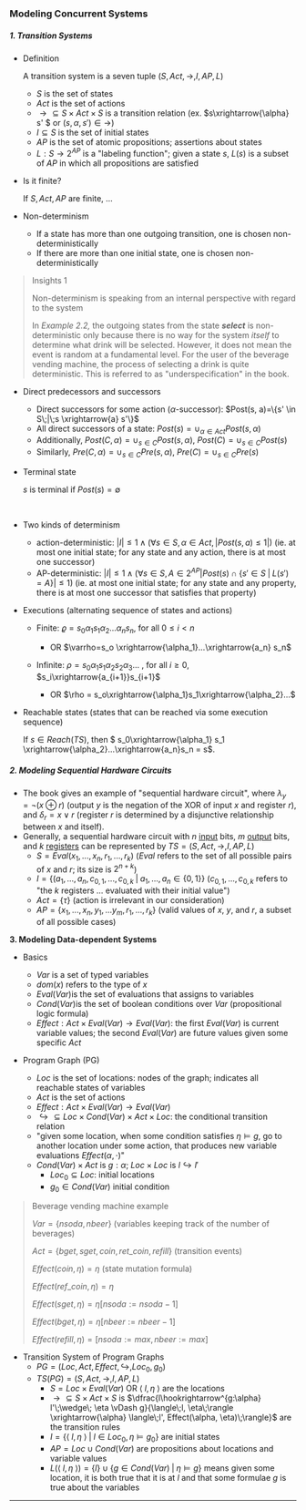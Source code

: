### Modeling Concurrent Systems

##### 1. Transition Systems

* Definition

  A transition system is a seven tuple $(S, Act, \rightarrow, I, AP, L)$

  * $S$ is the set of states
  * $Act​$ is the set of actions
  * $\rightarrow \subseteq S \times Act \times S$ is a transition relation (ex. $s\xrightarrow{\alpha} s' $ or $(s, \alpha, s') \in \rightarrow$)
  * $I \subseteq S$ is the set of initial states
  * $AP​$ is the set of atomic propositions; assertions about states
  * $L: S \rightarrow 2^{AP}$ is a "labeling function"; given a state $s$, $L(s)$ is a subset of $AP$ in which all propositions are satisfied




* Is it finite?

  If $S, Act, AP$ are finite, ...





* Non-determinism
  * If a state has more than one outgoing transition, one is chosen non-deterministically
  * If there are more than one initial state, one is chosen non-deterministically




> Insights 1
>
> Non-determinism is speaking from an internal perspective with regard to the system 
>
> In *Example 2.2,*  the outgoing states from the state ***select*** is non-deterministic only because there is no way for the system *itself* to determine what drink will be selected. However, it does not mean the event is random at a fundamental level. For the user of the beverage vending machine, the process of selecting a drink is quite deterministic. This is referred to as "underspecification" in the book.



* Direct predecessors and successors
  * Direct successors for some action ($\alpha$-successor): $Post(s, a)=\{s' \in S\;|\;s \xrightarrow{a} s'\}$
  * All direct successors of a state: $Post(s)=\cup_{\alpha \in Act} Post(s, \alpha)$
  * Additionally, $Post(C, \alpha)=\cup_{s\in C} Post(s,\alpha)$, $Post(C)=\cup_{s\in C} Post(s)$
  * Similarly, $Pre(C,\alpha)=\cup_{s\in C} Pre(s, \alpha)$, $Pre(C)=\cup_{s\in C}Pre(s)$





* Terminal state

  $s$ is terminal if $Post(s)=\emptyset$

  ​



* Two kinds of determinism
  * action-deterministic: $|I| \leq 1 \wedge (\forall s\in S, \alpha \in Act, |Post(s,a) \leq 1|)$ (ie. at most one initial state; for any state and any action, there is at most one successor)
  * AP-deterministic: $|I|\leq 1 \wedge (\forall s\in S, A\in 2^{AP}|Post(s) \cap \{s' \in S\;|\;L(s')=A\}| \leq 1)$ (ie. at most one initial state; for any state and any property, there is at most one successor that satisfies that property)




* Executions (alternating sequence of states and actions)

  * Finite: $\varrho=s_0\alpha_1s_1\alpha_2...\alpha_ns_n$, for all $0 \leq i < n$ 
    * OR $\varrho=s_o \xrightarrow{\alpha_1}...\xrightarrow{a_n} s_n$

  * Infinite: $\rho = s_0\alpha_1s_1\alpha_2s_2\alpha_3...$ , for all $i \geq 0$, $s_i\xrightarrow{a_{i+1}}s_{i+1}$
    * OR $\rho = s_o\xrightarrow{\alpha_1}s_1\xrightarrow{\alpha_2}...$



* Reachable states (states that can be reached via some execution sequence)

  If $s\in Reach(TS)$, then $ s_0\xrightarrow{\alpha_1} s_1 \xrightarrow{\alpha_2}...\xrightarrow{a_n}s_n = s$.





##### 2. Modeling Sequential Hardware Circuits

* The book gives an example of "sequential hardware circuit", where $\lambda_y=\neg(x\oplus r)$ (output $y$ is the negation of the XOR of input $x$ and register $r$), and $\delta_r=x \vee r$ (register $r$ is determined by a disjunctive relationship between $x$ and itself).
* Generally, a sequential hardware circuit with $n$ <u>input</u> bits, $m$ <u>output</u> bits, and $k$ <u>registers</u> can be represented by $TS=(S, Act, \rightarrow, I, AP, L)$
  * $S=Eval(x_1,...,x_n, r_1,...,r_k)$ ($Eval$ refers to the set of all possible pairs of $x$ and $r$; its size is $2^{n+k}$)
  * $I=\{(a_1,...,a_n, c_{0,1},...,c_{0,k}\;|\;a_1,...,a_n\in \{0,1\}\}$ ($c_{0,1},...,c_{0,k}$ refers to "the $k$ registers ... evaluated with their initial value")
  * $Act=\{\tau\}$ (action is irrelevant in our consideration)
  * $AP=\{x_1,...,x_n,y_1,...y_m,r_1,...,r_k\}$ (valid values of $x$, $y$, and $r$, a subset of all possible cases)




**3. Modeling Data-dependent Systems**

* Basics
  * $Var$ is a set of typed variables
  * $dom(x)$ refers to the type of $x$
  * $Eval(Var)​$ is the set of evaluations that assigns to variables
  * $Cond(Var)​$ is the set of boolean conditions over $Var​$ (propositional logic formula)
  * $Effect: Act \times Eval(Var) \to Eval(Var)$: the first $Eval(Var)$ is current variable values; the second $Eval(Var)$ are future values given some specific $Act$




* Program Graph (PG)

    * $Loc$ is the set of locations: nodes of the graph; indicates all reachable states of variables
    * $Act$ is the set of actions
    * $Effect: Act \times Eval(Var) \to Eval(Var)$
    * $\hookrightarrow \subseteq Loc \times Cond(Var) \times Act \times Loc$: the conditional transition relation
  *  "given some location, when some condition satisfies $\eta \vDash g$, go to another location under some action, that produces new variable evaluations $Effect(\alpha, \cdot)$"
  * $Cond(Var) \times Act$ is $g: \alpha$;  $Loc \times Loc$ is $l \hookrightarrow l'$
    * $Loc_0 \subseteq Loc$: initial locations
    * $g_0\in Cond(Var)$ initial condition



> Beverage vending machine example
>
> $Var = \{nsoda, nbeer\}$ (variables keeping track of the number of beverages)
>
> $Act=\{bget, sget,coin,ret\_coin,refill\}$ (transition events)
>
> $Effect(coin, \eta) = \eta$ (state mutation formula)
>
> $Effect(ref\_coin, \eta)= \eta$
>
> $Effect(sget, \eta)=\eta[nsoda:=nsoda-1]$
>
> $Effect(bget, \eta)=\eta[nbeer:=nbeer-1]$
>
> $Effect(refill, \eta)=[nsoda:=max,nbeer:=max]$



* Transition System of Program Graphs
  * $PG=(Loc, Act, Effect,\hookrightarrow, Loc_0,g_0)$
  * $TS(PG)=(S,Act,\to,I,AP,L)$
    * $S=Loc\times Eval(Var)$ OR $\langle\;l,\eta \;\rangle$ are the locations
    * $\to \subseteq S\times Act \times S$ is $\dfrac{l\hookrightarrow^{g:\alpha} l'\;\wedge\; \eta \vDash g}{\langle\;l, \eta\;\rangle \xrightarrow{\alpha} \langle\;l', Effect(\alpha, \eta)\;\rangle}$ are the transition rules
    * $I=\{\langle\;l,\eta\;\rangle\;|\;l\in Loc_0, \eta \vDash g_0\}$ are initial states
    * $AP=Loc\cup Cond(Var)$ are propositions about locations and variable values
    * $L(\langle\;l,\eta\;\rangle)=\{l\}\cup \{g\in Cond(Var)\;|\;\eta\vDash g\}$ means given some location, it is both true that it is at $l$ and that some formulae $g$ is true about the variables

---